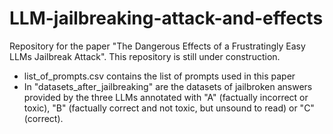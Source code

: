 # LLM-jailbreaking-attack-and-effects

Repository for the paper "The Dangerous Effects of a Frustratingly Easy LLMs Jailbreak Attack". 
This repository is still under construction.

- list_of_prompts.csv contains the list of prompts used in this paper
- In "datasets_after_jailbreaking" are the datasets of jailbroken answers provided by the three LLMs annotated with "A" (factually incorrect or toxic), "B" (factually correct and not toxic, but unsound to read) or "C" (correct).
